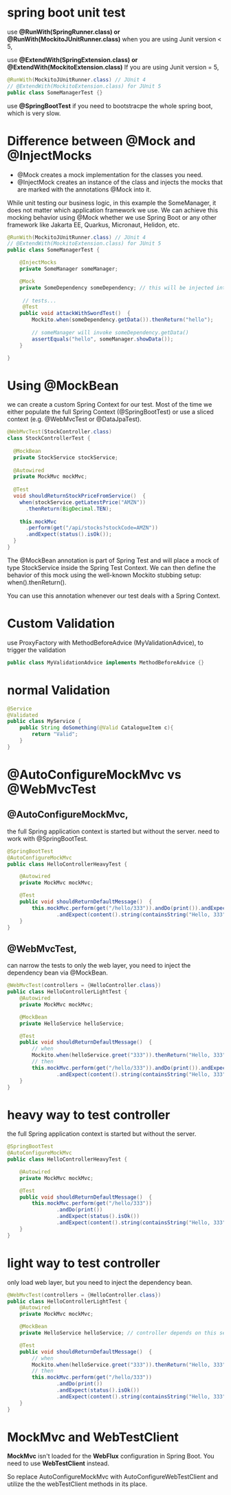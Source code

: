
# spring boot unit test

use **@RunWith(SpringRunner.class) or @RunWith(MockitoJUnitRunner.class)**
when you are using Junit version < 5,

use **@ExtendWith(SpringExtension.class) or @ExtendWith(MockitoExtension.class)**
If you are using Junit version = 5,

```java
@RunWith(MockitoJUnitRunner.class) // JUnit 4
// @ExtendWith(MockitoExtension.class) for JUnit 5
public class SomeManagerTest {}
```

use **@SpringBootTest** if you need to bootstracpe the whole spring boot, which is very slow.

# Difference between @Mock and @InjectMocks

- @Mock creates a mock implementation for the classes you need.
- @InjectMock creates an instance of the class and injects the mocks that are marked with the annotations @Mock into it.

While unit testing our business logic, in this example the SomeManager, it does not matter which application framework we use. We can achieve this mocking behavior using @Mock whether we use Spring Boot or any other framework like Jakarta EE, Quarkus, Micronaut, Helidon, etc.

```java
@RunWith(MockitoJUnitRunner.class) // JUnit 4
// @ExtendWith(MockitoExtension.class) for JUnit 5
public class SomeManagerTest {

    @InjectMocks
    private SomeManager someManager;

    @Mock
    private SomeDependency someDependency; // this will be injected into someManager
 
     // tests...
     @Test
    public void attackWithSwordTest()  {
        Mockito.when(someDependency.getData()).thenReturn("hello");
        
        // someManager will invoke someDependency.getData()
        assertEquals("hello", someManager.showData());
    }

}
```

# Using @MockBean 
we can create a custom Spring Context for our test. Most of the time we either populate the full Spring Context (@SpringBootTest) or use a sliced context (e.g. @WebMvcTest or @DataJpaTest).  
```java
@WebMvcTest(StockController.class)
class StockControllerTest {
 
  @MockBean
  private StockService stockService;
 
  @Autowired
  private MockMvc mockMvc;
 
  @Test
  void shouldReturnStockPriceFromService()  {
    when(stockService.getLatestPrice("AMZN"))
      .thenReturn(BigDecimal.TEN);
 
    this.mockMvc
      .perform(get("/api/stocks?stockCode=AMZN"))
      .andExpect(status().isOk());
  }
}
```
The @MockBean annotation is part of Spring Test and will place a mock of type StockService inside the Spring Test Context. We can then define the behavior of this mock using the well-known Mockito stubbing setup: when().thenReturn().

You can use this annotation whenever our test deals with a Spring Context.

# Custom Validation
use ProxyFactory with MethodBeforeAdvice (MyValidationAdvice),
 to trigger the validation
```java
public class MyValidationAdvice implements MethodBeforeAdvice {}
```

# normal Validation
```java
@Service
@Validated
public class MyService {
    public String doSomething(@Valid CatalogueItem c){
        return "Valid";
    }
}
```

# @AutoConfigureMockMvc vs @WebMvcTest

## @AutoConfigureMockMvc, 
the full Spring application context is started but without the server. need to work with @SpringBootTest.
```java
@SpringBootTest
@AutoConfigureMockMvc
public class HelloControllerHeavyTest {

    @Autowired
    private MockMvc mockMvc;

    @Test
    public void shouldReturnDefaultMessage()  {
        this.mockMvc.perform(get("/hello/333")).andDo(print()).andExpect(status().isOk())
                .andExpect(content().string(containsString("Hello, 333")));
    }
}

```
    
## @WebMvcTest, 
can narrow the tests to only the web layer, you need to inject the dependency bean via @MockBean.
```java
@WebMvcTest(controllers = {HelloController.class})
public class HelloControllerLightTest {
    @Autowired
    private MockMvc mockMvc;

    @MockBean
    private HelloService helloService;

    @Test
    public void shouldReturnDefaultMessage()  {
        // when
        Mockito.when(helloService.greet("333")).thenReturn("Hello, 333");
        // then
        this.mockMvc.perform(get("/hello/333")).andDo(print()).andExpect(status().isOk())
                .andExpect(content().string(containsString("Hello, 333")));
    }
}
```

# heavy way to test controller
the full Spring application context is started but without the server.
```java
@SpringBootTest
@AutoConfigureMockMvc
public class HelloControllerHeavyTest {

    @Autowired
    private MockMvc mockMvc;

    @Test
    public void shouldReturnDefaultMessage()  {
        this.mockMvc.perform(get("/hello/333"))
                .andDo(print())
                .andExpect(status().isOk())
                .andExpect(content().string(containsString("Hello, 333")));
    }
}
```

# light way to test controller
only load web layer, but you need to inject the dependency bean.
```java
@WebMvcTest(controllers = {HelloController.class})
public class HelloControllerLightTest {
    @Autowired
    private MockMvc mockMvc;

    @MockBean
    private HelloService helloService; // controller depends on this service

    @Test
    public void shouldReturnDefaultMessage()  {
        // when
        Mockito.when(helloService.greet("333")).thenReturn("Hello, 333");
        // then
        this.mockMvc.perform(get("/hello/333"))
                .andDo(print())
                .andExpect(status().isOk())
                .andExpect(content().string(containsString("Hello, 333")));
    }
}
```

# MockMvc and WebTestClient

__MockMvc__ isn't loaded for the __WebFlux__ configuration in Spring Boot. You need to use __WebTestClient__ instead. 

So replace AutoConfigureMockMvc with AutoConfigureWebTestClient and utilize the the webTestClient methods in its place.
